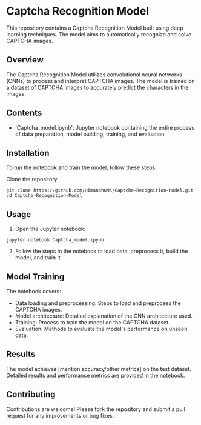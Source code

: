 # Captcha Recognition Model
This repository contains a Captcha Recognition Model built using deep learning techniques. The model aims to automatically recognize and solve CAPTCHA images.

## Overview
The Captcha Recognition Model utilizes convolutional neural networks (CNNs) to process and interpret CAPTCHA images. The model is trained on a dataset of CAPTCHA images to accurately predict the characters in the images.

## Contents
* 'Captcha_model.ipynb': Jupyter notebook containing the entire process of data preparation, model building, training, and evaluation.

## Installation
To run the notebook and train the model, follow these steps:

Clone the repository
```
git clone https://github.com/HimanshuMK/Captcha-Recognition-Model.git
cd Captcha-Recognition-Model
```

## Usage
1. Open the Jupyter notebook:
```
jupyter notebook Captcha_model.ipynb
```
2. Follow the steps in the notebook to load data, preprocess it, build the model, and train it.

## Model Training
The notebook covers:
* Data loading and preprocessing: Steps to load and preprocess the CAPTCHA images.
* Model architecture: Detailed explanation of the CNN architecture used.
* Training: Process to train the model on the CAPTCHA dataset.
* Evaluation: Methods to evaluate the model's performance on unseen data.

## Results
The model achieves [mention accuracy/other metrics] on the test dataset. Detailed results and performance metrics are provided in the notebook.

## Contributing
Contributions are welcome! Please fork the repository and submit a pull request for any improvements or bug fixes.

